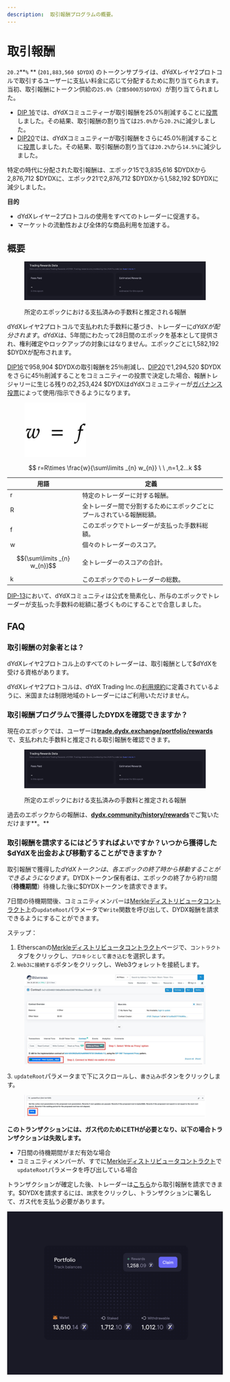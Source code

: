 ```yaml
---
description:  取引報酬プログラムの概要。
---
```


# 取引報酬

`20.2`**`%` ** (`201,883,560 $DYDX`) のトークンサプライは、dYdXレイヤ2プロトコルで取引するユーザーに支払い料金に応じて分配するために割り当てられます。当初、取引報酬にトークン供給の`25.0%`（`2億5000万$DYDX`）が割り当てられました。

* [DIP 16](https://github.com/dydxfoundation/dip/blob/master/content/dips/DIP-16.md)では、dYdXコミュニティーが取引報酬を25.0%削減することに[投票](https://dydx.community/dashboard/proposal/8)しました。その結果、取引報酬の割り当ては`25.0%`から`20.2%`に減少しました。
* [DIP20](https://dydx.community/dashboard/proposal/11)では、dYdXコミュニティーが取引報酬をさらに45.0%削減することに[投票](https://dydx.community/dashboard/proposal/11)しました。その結果、取引報酬の割り当ては`20.2%`から`14.5%`に減少しました。

特定の時代に分配された取引報酬は、エポック15で3,835,616 $DYDXから2,876,712 $DYDXに、エポック21で2,876,712 $DYDXから1,582,192 $DYDXに減少しました。

**目的**

* dYdXレイヤー2プロトコルの使用をすべてのトレーダーに促進する。
* マーケットの流動性および全体的な商品利用を加速する。

## **概要**

<figure><img src="../.gitbook/assets/1-fees-paid-estimated-rewards.png" alt=""><figcaption><p>所定のエポックにおける支払済みの手数料と推定される報酬</p></figcaption></figure>

dYdXレイヤ2プロトコルで支払われた手数料に基づき、トレーダーに$dYdXが配分されます。$dYdXは、5年間にわたって28日間のエポックを基本として提供され、権利確定やロックアップの対象にはなりません。エポックごとに1,582,192 $DYDXが配布されます。

[DIP16](https://dydx.community/dashboard/proposal/8)で958,904 $DYDXの取引報酬を25％削減し、[DIP20](https://dydx.community/dashboard/proposal/11)で1,294,520 $DYDXをさらに45％削減することをコミュニティーの投票で決定した場合、報酬トレジャリーに生じる残りの2,253,424 $DYDXはdYdXコミュニティーが[ガバナンス投票](https://docs.dydx.community/dydx-governance/voting-and-governance/governance-parameters)によって使用/指示できるようになります。

<figure><img src="../.gitbook/assets/1-trading-rewards-formula-new.png" alt=""><figcaption></figcaption></figure>

$$
r=R\times \frac{w}{\sum\limits _{n} w_{n}} \ \ ,n=1,2...k
$$

| 用語 | 定義 |
| ---------------------------- | ----------------------------------------------------------------------- |
| r | 特定のトレーダーに対する報酬。 |
| R | 全トレーダー間で分割するためにエポックごとにプールされている報酬総額。 |
| f | このエポックでトレーダーが支払った手数料総額。 |
| w | 個々のトレーダーのスコア。 |
| $${\sum\limits _{n} w_{n}}$$ | 全トレーダーのスコアの合計。 |
| k | このエポックでのトレーダーの総数。 |

[DIP-13](https://github.com/dydxfoundation/dip/blob/master/content/dips/DIP-13.md)において、dYdXコミュニティは公式を簡素化し、所与のエポックでトレーダーが支払った手数料の総額に基づくものにすることで合意しました。

## FAQ

### 取引報酬の対象者とは？

dYdXレイヤ2プロトコル上のすべてのトレーダーは、取引報酬として$dYdXを受ける資格があります。

dYdXレイヤ2プロトコルは、dYdX Trading Inc.の[利用規約](https://dydx.exchange/terms)に定義されているように、米国または制限地域のトレーダーにはご利用いただけません。

### 取引報酬プログラムで獲得したDYDXを確認できますか？

現在のエポックでは、ユーザーは[**trade.dydx.exchange/portfolio/rewards**](https://trade.dydx.exchange/portfolio/rewards)で、支払われた手数料と推定される取引報酬を確認できます。

<figure><img src="../.gitbook/assets/1-fees-paid-estimated-rewards.png" alt=""><figcaption><p>所定のエポックにおける支払済みの手数料と推定される報酬</p></figcaption></figure>

過去のエポックからの報酬は、[**dydx.community/history/rewards**](https://dydx.community/history/rewards)でご覧いただけます**。**

### 取引報酬を請求するにはどうすればよいですか？いつから獲得した$dYdXを出金および移動することができますか？

取引報酬で獲得した$dYdXトークンは、各エポックの終了時から移動することができるようになります。$DYDXトークン保有者は、エポックの終了から約`7日`間（**待機期間**）待機した後に$DYDXトークンを請求できます。

7日間の待機期間後、コミュニティメンバーは[Merkleディストリビュータコントラクト](https://etherscan.io/address/0x01d3348601968ab85b4bb028979006eac235a588#writeProxyContract)上の`updateRoot`パラメータで`Write`関数を呼び出して、DYDX報酬を請求できるようにすることができます。

ステップ：

1. Etherscanの[Merkleディストリビュータコントラクト](https://etherscan.io/address/0x01d3348601968ab85b4bb028979006eac235a588#writeProxyContract)ページで、`コントラクト`タブをクリックし、`プロキシとして書き込む`を選択します。
2. `Web3に接続する`ボタンをクリックし、Web3ウォレットを接続します。

<figure><img src="../.gitbook/assets/merkle-distributor-contract.jpeg" alt=""><figcaption></figcaption></figure>

3\. `updateRoot`パラメータまで下にスクロールし、`書き込み`ボタンをクリックします。

<figure><img src="../.gitbook/assets/updateRoot-claiming.jpeg" alt=""><figcaption></figcaption></figure>

**このトランザクションには、ガス代のためにETHが必要となり、以下の場合トランザクションは失敗します。**

* 7日間の待機期間がまだ有効な場合
* コミュニティメンバーが、すでに[Merkleディストリビュータコントラクト](https://etherscan.io/address/0x01d3348601968ab85b4bb028979006eac235a588#writeProxyContract)で`updateRoot`パラメータを呼び出している場合

トランザクションが確定した後、トレーダーは[こちら](https://dydx.community/dashboard)から取引報酬を請求できます。$DYDXを請求するには、`請`求をクリックし、トランザクションに署名して、ガス代を支払う必要があります。

![報酬のポートフォリオ概要](../.gitbook/assets/1-portfolio-overview-rewards.png)
